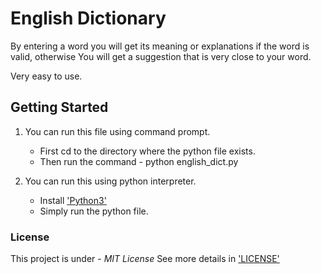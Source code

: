 # English Dictionary

By entering a word you will get its meaning or explanations if the word is valid, otherwise
You will get a suggestion that is very close to your word.

Very easy to use.

## Getting Started

1. You can run this file using command prompt.
   * First cd to the directory where the python file exists.
   * Then run the command - python english_dict.py
   
2. You can run this using python interpreter.
   * Install ['Python3'](https://www.python.org/downloads/)
   * Simply run the python file.
   
### License

This project is under - _MIT License_ See more details in ['LICENSE'](https://github.com/codeslash21/english_dictionary/blob/master/LICENSE)
